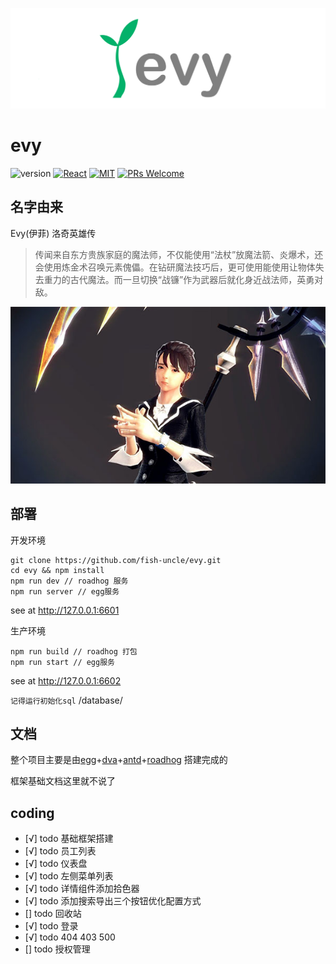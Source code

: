 ![Evy](src/imgs/logo-gray.png)
# evy

![version](https://img.shields.io/badge/version-v1.0.0-brightgreen.svg?style=flat-square) [![React](https://img.shields.io/badge/react-16.x.x-brightgreen.svg?style=flat-square)](https://github.com/facebook/react) [![MIT](https://img.shields.io/dub/l/vibe-d.svg?style=flat-square)](http://opensource.org/licenses/MIT) [![PRs Welcome](https://img.shields.io/badge/PRs-welcome-brightgreen.svg?style=flat-square)](https://reactjs.org/docs/how-to-contribute.html#your-first-pull-request)


## 名字由来
Evy(伊菲) 洛奇英雄传
> 传闻来自东方贵族家庭的魔法师，不仅能使用“法杖”放魔法箭、炎爆术，还会使用炼金术召唤元素傀儡。在钻研魔法技巧后，更可使用能使用让物体失去重力的古代魔法。而一旦切换“战镰”作为武器后就化身近战法师，英勇对敌。

![Evy](src/imgs/evy.jpg)

## 部署
开发环境
```
git clone https://github.com/fish-uncle/evy.git
cd evy && npm install
npm run dev // roadhog 服务
npm run server // egg服务
```
see at http://127.0.0.1:6601

生产环境
```
npm run build // roadhog 打包
npm run start // egg服务
```
see at http://127.0.0.1:6602

`记得运行初始化sql` /database/
## 文档
整个项目主要是由[egg](https://eggjs.org/zh-cn/)+[dva](https://dvajs.com/guide/)+[antd](https://ant.design/index-cn)+[roadhog](https://www.npmjs.com/package/roadhog) 搭建完成的

框架基础文档这里就不说了

## coding
* [√] todo 基础框架搭建
* [√] todo 员工列表
* [√] todo 仪表盘
* [√] todo 左侧菜单列表
* [√] todo 详情组件添加拾色器
* [√] todo 添加搜索导出三个按钮优化配置方式
* [] todo 回收站
* [√] todo 登录
* [√] todo 404 403 500
* [] todo 授权管理

